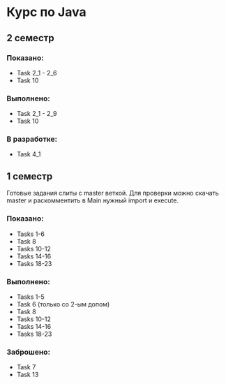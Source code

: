 # Курс по Java
## 2 семестр
### Показано:
- Task 2_1 - 2_6
- Task 10
### Выполнено:
- Task 2_1 - 2_9
- Task 10
### В разработке:
- Task 4_1

## 1 семестр
Готовые задания слиты с master веткой.
Для проверки можно скачать master и раскомментить в Main нужный import и execute.
### Показано:
- Tasks 1-6
- Task 8
- Tasks 10-12
- Tasks 14-16
- Tasks 18-23
### Выполнено:
- Tasks 1-5
- Task 6 (только со 2-ым допом)
- Task 8
- Tasks 10-12
- Tasks 14-16
- Tasks 18-23
### Заброшено:
- Task 7
- Task 13




